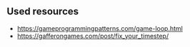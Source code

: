 ## Used resources 
* https://gameprogrammingpatterns.com/game-loop.html
* https://gafferongames.com/post/fix_your_timestep/